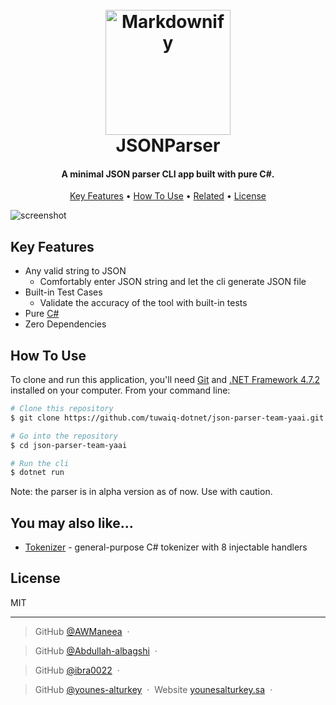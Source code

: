 <h1 align="center">
  <br>
  <a href="http://www.amitmerchant.com/electron-markdownify"><img src="https://raw.githubusercontent.com/amitmerchant1990/electron-markdownify/master/app/img/markdownify.png" alt="Markdownify" width="200"></a>
  <br>
  JSONParser
  <br>
</h1>

<h4 align="center">A minimal JSON parser CLI app built with pure C#.</h4>

<p align="center">
  <a href="#key-features">Key Features</a> •
  <a href="#how-to-use">How To Use</a> •
  <a href="#related">Related</a> •
  <a href="#license">License</a>
</p>

![screenshot](https://raw.githubusercontent.com/amitmerchant1990/electron-markdownify/master/app/img/markdownify.gif)

## Key Features

- Any valid string to JSON
  - Comfortably enter JSON string and let the cli generate JSON file
- Built-in Test Cases
  - Validate the accuracy of the tool with built-in tests
- Pure [C#](https://docs.microsoft.com/en-us/dotnet/csharp/)
- Zero Dependencies

## How To Use

To clone and run this application, you'll need [Git](https://git-scm.com) and [.NET Framework 4.7.2](https://dotnet.microsoft.com/download/dotnet-framework/net472) installed on your computer. From your command line:

```bash
# Clone this repository
$ git clone https://github.com/tuwaiq-dotnet/json-parser-team-yaai.git

# Go into the repository
$ cd json-parser-team-yaai

# Run the cli
$ dotnet run

```

Note: the parser is in alpha version as of now. Use with caution.

## You may also like...

- [Tokenizer](https://github.com/tuwaiq-dotnet/tokenizer-app-team-yaai) - general-purpose C# tokenizer with 8 injectable handlers

## License

MIT

---

> GitHub [@AWManeea](https://github.com/AWManeea) &nbsp;&middot;&nbsp;

> GitHub [@Abdullah-albagshi](https://github.com/Abdullah-albagshi) &nbsp;&middot;&nbsp;

> GitHub [@ibra0022](https://github.com/ibra0022) &nbsp;&middot;&nbsp;

> GitHub [@younes-alturkey](https://github.com/younes-alturkey) &nbsp;&middot;&nbsp;
> Website [younesalturkey.sa](https://younesalturkey.sa) &nbsp;&middot;&nbsp;
